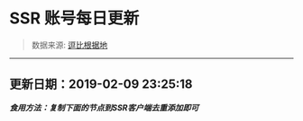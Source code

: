 # SSR 账号每日更新 
> 数据来源: [逗比根据地](https://doub.io/sszhfx/) 
----------------------------------------------
## 更新日期：2019-02-09 23:25:18 
***食用方法：复制下面的节点到SSR客户端去重添加即可***

 